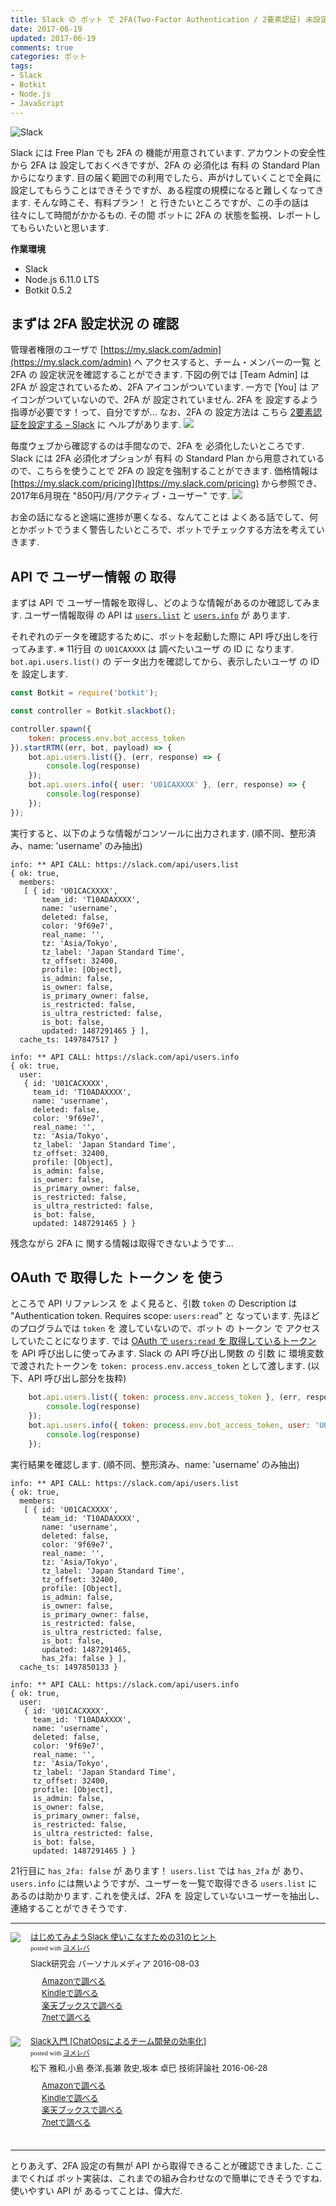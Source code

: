 ```yaml
---
title: Slack の ボット で 2FA(Two-Factor Authentication / 2要素認証) 未設定ユーザ を 監視する - API 確認編
date: 2017-06-19
updated: 2017-06-19
comments: true
categories: ボット
tags:
- Slack
- Botkit
- Node.js
- JavaScript
---
```


![](/assets/slack/slack.png "Slack")

Slack には Free Plan でも 2FA の 機能が用意されています. アカウントの安全性から 2FA は 設定しておくべきですが、2FA の 必須化は 有料 の Standard Plan からになります. 目の届く範囲での利用でしたら、声がけしていくことで全員に設定してもらうことはできそうですが、ある程度の規模になると難しくなってきます. そんな時こそ、有料プラン！ と 行きたいところですが、この手の話は往々にして時間がかかるもの. その間 ボットに 2FA の 状態を監視、レポートしてもらいたいと思います.


**作業環境**
- Slack
- Node.js 6.11.0 LTS
- Botkit 0.5.2


## まずは 2FA 設定状況 の 確認
管理者権限のユーザで [https://my.slack.com/admin](https://my.slack.com/admin) へ アクセスすると、チーム・メンバーの一覧 と 2FA の 設定状況を確認することができます.
下図の例では [Team Admin] は 2FA が 設定されているため、2FA アイコンがついています. 一方で [You] は  アイコンがついていないので、2FA が 設定されていません. 2FA を 設定するよう指導が必要です！って、自分ですが...
なお、2FA の 設定方法は こちら [2要素認証を設定する – Slack](https://get.slack.help/hc/ja/articles/204509068-2%E8%A6%81%E7%B4%A0%E8%AA%8D%E8%A8%BC%E3%82%92%E8%A8%AD%E5%AE%9A%E3%81%99%E3%82%8B) に ヘルプがあります.
![](/assets/slack/users-api/01.png)

毎度ウェブから確認するのは手間なので、2FA を 必須化したいところです. Slack には 2FA 必須化オプションが 有料 の Standard Plan から用意されているので、こちらを使うことで 2FA の 設定を強制することができます. 価格情報は [https://my.slack.com/pricing](https://my.slack.com/pricing) から参照でき、2017年6月現在 "850円/月/アクティブ・ユーザー" です.
![](/assets/slack/users-api/02.png)

お金の話になると途端に進捗が悪くなる、なんてことは よくある話でして、何とかボットでうまく警告したいところで、ボットでチェックする方法を考えていきます.


## API で ユーザー情報 の 取得
まずは API で ユーザー情報を取得し、どのような情報があるのか確認してみます. ユーザー情報取得 の API は [`users.list`](https://api.slack.com/methods/users.list) と [`users.info`](https://api.slack.com/methods/users.info) が あります.

それぞれのデータを確認するために、ボットを起動した際に API 呼び出しを行ってみます.
※ 11行目 の `U01CAXXXX` は 調べたいユーザ の ID に なります. `bot.api.users.list()` の データ出力を確認してから、表示したいユーザ の ID を 設定します.
```javascript
const Botkit = require('botkit');

const controller = Botkit.slackbot();

controller.spawn({
    token: process.env.bot_access_token
}).startRTM((err, bot, payload) => {
    bot.api.users.list({}, (err, response) => {
        console.log(response)
    });
    bot.api.users.info({ user: 'U01CAXXXX' }, (err, response) => {
        console.log(response)
    });
});
```

実行すると、以下のような情報がコンソールに出力されます. (順不同、整形済み、name: 'username' のみ抽出)
```console
info: ** API CALL: https://slack.com/api/users.list
{ ok: true,
  members:
   [ { id: 'U01CACXXXX',
       team_id: 'T10ADAXXXX',
       name: 'username',
       deleted: false,
       color: '9f69e7',
       real_name: '',
       tz: 'Asia/Tokyo',
       tz_label: 'Japan Standard Time',
       tz_offset: 32400,
       profile: [Object],
       is_admin: false,
       is_owner: false,
       is_primary_owner: false,
       is_restricted: false,
       is_ultra_restricted: false,
       is_bot: false,
       updated: 1487291465 } ],
  cache_ts: 1497847517 }

info: ** API CALL: https://slack.com/api/users.info
{ ok: true,
  user:
   { id: 'U01CACXXXX',
     team_id: 'T10ADAXXXX',
     name: 'username',
     deleted: false,
     color: '9f69e7',
     real_name: '',
     tz: 'Asia/Tokyo',
     tz_label: 'Japan Standard Time',
     tz_offset: 32400,
     profile: [Object],
     is_admin: false,
     is_owner: false,
     is_primary_owner: false,
     is_restricted: false,
     is_ultra_restricted: false,
     is_bot: false,
     updated: 1487291465 } }
```

残念ながら 2FA に 関する情報は取得できないようです...


## OAuth で 取得した トークン を 使う
ところで API リファレンス を よく見ると、引数 `token` の Description は "Authentication token. Requires scope: `users:read`" と なっています. 先ほどのプログラムでは `token` を 渡していないので、ボット の トークン で アクセスしていたことになります.
では [OAuth で `users:read` を 取得しているトークン](/2017/06/01/SlackのボットにOAuthで権限を追加する/) を API 呼び出しに使ってみます. Slack の API 呼び出し関数 の 引数 に 環境変数で渡されたトークンを `token: process.env.access_token` として渡します.  (以下、API 呼び出し部分を抜粋)
```javascript
    bot.api.users.list({ token: process.env.access_token }, (err, response) => {
        console.log(response)
    });
    bot.api.users.info({ token: process.env.bot_access_token, user: 'U01CAXXXX' }, (err, response) => {
        console.log(response)
    });
```

実行結果を確認します. (順不同、整形済み、name: 'username' のみ抽出)
```console
info: ** API CALL: https://slack.com/api/users.list
{ ok: true,
  members:
   [ { id: 'U01CACXXXX',
       team_id: 'T10ADAXXXX',
       name: 'username',
       deleted: false,
       color: '9f69e7',
       real_name: '',
       tz: 'Asia/Tokyo',
       tz_label: 'Japan Standard Time',
       tz_offset: 32400,
       profile: [Object],
       is_admin: false,
       is_owner: false,
       is_primary_owner: false,
       is_restricted: false,
       is_ultra_restricted: false,
       is_bot: false,
       updated: 1487291465,
       has_2fa: false } ],
  cache_ts: 1497850133 }

info: ** API CALL: https://slack.com/api/users.info
{ ok: true,
  user:
   { id: 'U01CACXXXX',
     team_id: 'T10ADAXXXX',
     name: 'username',
     deleted: false,
     color: '9f69e7',
     real_name: '',
     tz: 'Asia/Tokyo',
     tz_label: 'Japan Standard Time',
     tz_offset: 32400,
     profile: [Object],
     is_admin: false,
     is_owner: false,
     is_primary_owner: false,
     is_restricted: false,
     is_ultra_restricted: false,
     is_bot: false,
     updated: 1487291465 } }
```

21行目に `has_2fa: false` が あります！ `users.list` では `has_2fa` が あり、`users.info` には無いようですが、ユーザーを一覧で取得できる `users.list` に あるのは助かります. これを使えば、2FA を 設定していないユーザーを抽出し、連絡することができそうです.



- - - -
<div class="booklink-box" style="text-align:left;padding-bottom:20px;font-size:small;/zoom: 1;overflow: hidden;"><div class="booklink-image" style="float:left;margin:0 15px 10px 0;"><a href="//af.moshimo.com/af/c/click?a_id=860699&p_id=170&pc_id=185&pl_id=4062&s_v=b5Rz2P0601xu&url=http%3A%2F%2Fwww.amazon.co.jp%2Fexec%2Fobidos%2FASIN%2F4893623265" target="_blank" ><img src="https://images-fe.ssl-images-amazon.com/images/I/51SYfM4adrL._SL160_.jpg" style="border: none;" /></a><img src="//i.moshimo.com/af/i/impression?a_id=860699&p_id=170&pc_id=185&pl_id=4062" width="1" height="1" style="border:none;"></div><div class="booklink-info" style="line-height:120%;/zoom: 1;overflow: hidden;"><div class="booklink-name" style="margin-bottom:10px;line-height:120%"><a href="//af.moshimo.com/af/c/click?a_id=860699&p_id=170&pc_id=185&pl_id=4062&s_v=b5Rz2P0601xu&url=http%3A%2F%2Fwww.amazon.co.jp%2Fexec%2Fobidos%2FASIN%2F4893623265" target="_blank" >はじめてみようSlack 使いこなすための31のヒント</a><img src="//i.moshimo.com/af/i/impression?a_id=860699&p_id=170&pc_id=185&pl_id=4062" width="1" height="1" style="border:none;"><div class="booklink-powered-date" style="font-size:8pt;margin-top:5px;font-family:verdana;line-height:120%">posted with <a href="https://yomereba.com" rel="nofollow" target="_blank">ヨメレバ</a></div></div><div class="booklink-detail" style="margin-bottom:5px;">Slack研究会 パーソナルメディア 2016-08-03    </div><div class="booklink-link2" style="margin-top:10px;"><div class="shoplinkamazon" style="margin-right:5px;background: url('//img.yomereba.com/yl.gif') 0 0 no-repeat;padding: 2px 0 2px 18px;white-space: nowrap;"><a href="//af.moshimo.com/af/c/click?a_id=860699&p_id=170&pc_id=185&pl_id=4062&s_v=b5Rz2P0601xu&url=http%3A%2F%2Fwww.amazon.co.jp%2Fexec%2Fobidos%2FASIN%2F4893623265" target="_blank" >Amazonで調べる</a><img src="//i.moshimo.com/af/i/impression?a_id=860699&p_id=170&pc_id=185&pl_id=4062" width="1" height="1" style="border:none;"></div><div class="shoplinkkindle" style="margin-right:5px;background: url('//img.yomereba.com/yl.gif') 0 0 no-repeat;padding: 2px 0 2px 18px;white-space: nowrap;"><a href="//af.moshimo.com/af/c/click?a_id=860699&p_id=170&pc_id=185&pl_id=4062&s_v=b5Rz2P0601xu&url=http%3A%2F%2Fwww.amazon.co.jp%2Fexec%2Fobidos%2FASIN%2FB01L7HCBT2%2F" target="_blank" >Kindleで調べる</a><img src="//i.moshimo.com/af/i/impression?a_id=860699&p_id=170&pc_id=185&pl_id=4062" width="1" height="1" style="border:none;"></div><div class="shoplinkrakuten" style="margin-right:5px;background: url('//img.yomereba.com/yl.gif') 0 -50px no-repeat;padding: 2px 0 2px 18px;white-space: nowrap;"><a href="//af.moshimo.com/af/c/click?a_id=862013&p_id=56&pc_id=56&pl_id=637&s_v=b5Rz2P0601xu&url=http%3A%2F%2Fbooks.rakuten.co.jp%2Frb%2F14364488%2F" target="_blank" >楽天ブックスで調べる</a><img src="//i.moshimo.com/af/i/impression?a_id=862013&p_id=56&pc_id=56&pl_id=637" width="1" height="1" style="border:none;"></div>            <div class="shoplinkseven" style="margin-right:5px;background: url('//img.yomereba.com/yl.gif') 0 -100px no-repeat;padding: 2px 0 2px 18px;white-space: nowrap;"><a href="//af.moshimo.com/af/c/click?a_id=860693&p_id=932&pc_id=1188&pl_id=12456&s_v=b5Rz2P0601xu&url=http%3A%2F%2F7net.omni7.jp%2Fsearch%2F%3FsearchKeywordFlg%3D1%26keyword%3D4-89-362326-3%2520%257C%25204-893-62326-3%2520%257C%25204-8936-2326-3%2520%257C%25204-89362-326-3%2520%257C%25204-893623-26-3%2520%257C%25204-8936232-6-3" target="_blank" >7netで調べる<img src="//i.moshimo.com/af/i/impression?a_id=860693&p_id=932&pc_id=1188&pl_id=12456" width="1" height="1" style="border:none;"></a></div>                          </div></div><div class="booklink-footer" style="clear: left"></div></div>

<div class="booklink-box" style="text-align:left;padding-bottom:20px;font-size:small;/zoom: 1;overflow: hidden;"><div class="booklink-image" style="float:left;margin:0 15px 10px 0;"><a href="//af.moshimo.com/af/c/click?a_id=860699&p_id=170&pc_id=185&pl_id=4062&s_v=b5Rz2P0601xu&url=http%3A%2F%2Fwww.amazon.co.jp%2Fexec%2Fobidos%2FASIN%2F4774182389" target="_blank" ><img src="https://images-fe.ssl-images-amazon.com/images/I/51g9K9r7quL._SL160_.jpg" style="border: none;" /></a><img src="//i.moshimo.com/af/i/impression?a_id=860699&p_id=170&pc_id=185&pl_id=4062" width="1" height="1" style="border:none;"></div><div class="booklink-info" style="line-height:120%;/zoom: 1;overflow: hidden;"><div class="booklink-name" style="margin-bottom:10px;line-height:120%"><a href="//af.moshimo.com/af/c/click?a_id=860699&p_id=170&pc_id=185&pl_id=4062&s_v=b5Rz2P0601xu&url=http%3A%2F%2Fwww.amazon.co.jp%2Fexec%2Fobidos%2FASIN%2F4774182389" target="_blank" >Slack入門 [ChatOpsによるチーム開発の効率化]</a><img src="//i.moshimo.com/af/i/impression?a_id=860699&p_id=170&pc_id=185&pl_id=4062" width="1" height="1" style="border:none;"><div class="booklink-powered-date" style="font-size:8pt;margin-top:5px;font-family:verdana;line-height:120%">posted with <a href="https://yomereba.com" rel="nofollow" target="_blank">ヨメレバ</a></div></div><div class="booklink-detail" style="margin-bottom:5px;">松下 雅和,小島 泰洋,長瀬 敦史,坂本 卓巳 技術評論社 2016-06-28    </div><div class="booklink-link2" style="margin-top:10px;"><div class="shoplinkamazon" style="margin-right:5px;background: url('//img.yomereba.com/yl.gif') 0 0 no-repeat;padding: 2px 0 2px 18px;white-space: nowrap;"><a href="//af.moshimo.com/af/c/click?a_id=860699&p_id=170&pc_id=185&pl_id=4062&s_v=b5Rz2P0601xu&url=http%3A%2F%2Fwww.amazon.co.jp%2Fexec%2Fobidos%2FASIN%2F4774182389" target="_blank" >Amazonで調べる</a><img src="//i.moshimo.com/af/i/impression?a_id=860699&p_id=170&pc_id=185&pl_id=4062" width="1" height="1" style="border:none;"></div><div class="shoplinkkindle" style="margin-right:5px;background: url('//img.yomereba.com/yl.gif') 0 0 no-repeat;padding: 2px 0 2px 18px;white-space: nowrap;"><a href="//af.moshimo.com/af/c/click?a_id=860699&p_id=170&pc_id=185&pl_id=4062&s_v=b5Rz2P0601xu&url=http%3A%2F%2Fwww.amazon.co.jp%2Fexec%2Fobidos%2FASIN%2FB01HI2TD28%2F" target="_blank" >Kindleで調べる</a><img src="//i.moshimo.com/af/i/impression?a_id=860699&p_id=170&pc_id=185&pl_id=4062" width="1" height="1" style="border:none;"></div><div class="shoplinkrakuten" style="margin-right:5px;background: url('//img.yomereba.com/yl.gif') 0 -50px no-repeat;padding: 2px 0 2px 18px;white-space: nowrap;"><a href="//af.moshimo.com/af/c/click?a_id=862013&p_id=56&pc_id=56&pl_id=637&s_v=b5Rz2P0601xu&url=http%3A%2F%2Fbooks.rakuten.co.jp%2Frb%2F14263497%2F" target="_blank" >楽天ブックスで調べる</a><img src="//i.moshimo.com/af/i/impression?a_id=862013&p_id=56&pc_id=56&pl_id=637" width="1" height="1" style="border:none;"></div>           <div class="shoplinkseven" style="margin-right:5px;background: url('//img.yomereba.com/yl.gif') 0 -100px no-repeat;padding: 2px 0 2px 18px;white-space: nowrap;"><a href="//af.moshimo.com/af/c/click?a_id=860693&p_id=932&pc_id=1188&pl_id=12456&s_v=b5Rz2P0601xu&url=http%3A%2F%2F7net.omni7.jp%2Fsearch%2F%3FsearchKeywordFlg%3D1%26keyword%3D4-77-418238-4%2520%257C%25204-774-18238-4%2520%257C%25204-7741-8238-4%2520%257C%25204-77418-238-4%2520%257C%25204-774182-38-4%2520%257C%25204-7741823-8-4" target="_blank" >7netで調べる<img src="//i.moshimo.com/af/i/impression?a_id=860693&p_id=932&pc_id=1188&pl_id=12456" width="1" height="1" style="border:none;"></a></div>                          </div></div><div class="booklink-footer" style="clear: left"></div></div>



- - - -
とりあえず、2FA 設定の有無が API から取得できることが確認できました. ここまでくれば ボット実装は、これまでの組み合わせなので簡単にできそうですね. 使いやすい API が あるってことは、偉大だ.
